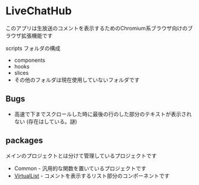 # LiveChatHub

このアプリは生放送のコメントを表示するためのChromium系ブラウザ向けのブラウザ拡張機能です

scripts フォルダの構成
* components
* hooks
* slices
* その他のフォルダは現在使用していないフォルダです


## Bugs
* 高速で下までスクロールした時に最後の行のした部分のテキストが表示されない
  (存在はしている。謎)

## packages
メインのプロジェクトとは分けて管理しているプロジェクトです

* Common -
  汎用的な関数を置いているプロジェクトです
* [VirtualList](packages/VirtualList/README.md) -
  コメントを表示するリスト部分のコンポーネントです
